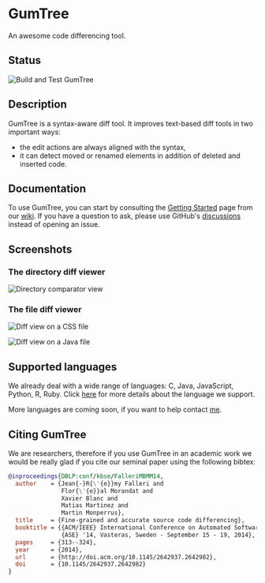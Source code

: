 # GumTree

An awesome code differencing tool.

## Status

![Build and Test GumTree](https://github.com/GumTreeDiff/gumtree/workflows/Build,%20Test%20and%20Deploy%20GumTree/badge.svg?branch=main)

## Description

GumTree is a syntax-aware diff tool. It improves text-based diff tools in two important ways:
* the edit actions are always aligned with the syntax,
* it can detect moved or renamed elements in addition of deleted and inserted code.

## Documentation

To use GumTree, you can start by consulting the [Getting Started](https://github.com/GumTreeDiff/gumtree/wiki/Getting-Started) page from our [wiki](https://github.com/GumTreeDiff/gumtree/wiki). If you have a question to ask, please use GitHub's [discussions](https://github.com/GumTreeDiff/gumtree/discussions) instead of opening an issue.

## Screenshots

### The directory diff viewer

![Directory comparator view](https://github.com/GumTreeDiff/gumtree/raw/main/doc/screenshots/screenshot-0.png)

### The file diff viewer

![Diff view on a CSS file](https://github.com/GumTreeDiff/gumtree/raw/main/doc/screenshots/screenshot-1.png)

![Diff view on a Java file](https://github.com/GumTreeDiff/gumtree/raw/main/doc/screenshots/screenshot-2.png)

## Supported languages

We already deal with a wide range of languages: C, Java, JavaScript, Python, R, Ruby. Click [here](https://github.com/GumTreeDiff/gumtree/wiki/Languages) for more details about the language we support.

More languages are coming soon, if you want to help contact [me](http://www.labri.fr/perso/falleri).

## Citing GumTree

We are researchers, therefore if you use GumTree in an academic work we would be really glad if you cite our seminal paper using the following bibtex:

```bibtex
@inproceedings{DBLP:conf/kbse/FalleriMBMM14,
  author    = {Jean{-}R{\'{e}}my Falleri and
               Flor{\'{e}}al Morandat and
               Xavier Blanc and
               Matias Martinez and
               Martin Monperrus},
  title     = {Fine-grained and accurate source code differencing},
  booktitle = {{ACM/IEEE} International Conference on Automated Software Engineering,
               {ASE} '14, Vasteras, Sweden - September 15 - 19, 2014},
  pages     = {313--324},
  year      = {2014},
  url       = {http://doi.acm.org/10.1145/2642937.2642982},
  doi       = {10.1145/2642937.2642982}
}
```

